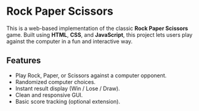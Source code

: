 # Rock Paper Scissors

This is a web-based implementation of the classic **Rock Paper Scissors** game. Built using **HTML**, **CSS**, and **JavaScript**, this project lets users play against the computer in a fun and interactive way.

## Features

- Play Rock, Paper, or Scissors against a computer opponent.
- Randomized computer choices.
- Instant result display (Win / Lose / Draw).
- Clean and responsive GUI.
- Basic score tracking (optional extension).
